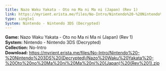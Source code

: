 ```yaml
---
title: Nazo Waku Yakata - Oto no Ma ni Ma ni (Japan) (Rev 1)
link: https://myrient.erista.me/files/No-Intro/Nintendo%20-%20Nintendo%203DS%20(Decrypted)/Nazo%20Waku%20Yakata%20-%20Oto%20no%20Ma%20ni%20Ma%20ni%20(Japan)%20(Rev%201).zip
type: single1
System: Nintendo - Nintendo 3DS (Decrypted)
---
```

<b>Game:</b> Nazo Waku Yakata - Oto no Ma ni Ma ni (Japan) (Rev 1)<br>
<b>System:</b> Nintendo - Nintendo 3DS (Decrypted)<br>
<b>Collection:</b> No-Intro<br>
<b>Download:</b> https://myrient.erista.me/files/No-Intro/Nintendo%20-%20Nintendo%203DS%20(Decrypted)/Nazo%20Waku%20Yakata%20-%20Oto%20no%20Ma%20ni%20Ma%20ni%20(Japan)%20(Rev%201).zip